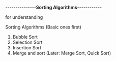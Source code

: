 
---------------**Sorting Algorithms**------------
<!-- https://visualgo.net/en/sorting --> for understanding

Sorting Algorithms (Basic ones first)
1. Bubble Sort
2. Selection Sort
3. Insertion Sort
4. Merge and sort 
(Later: Merge Sort, Quick Sort)

